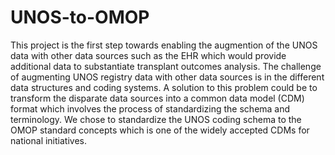 # UNOS-to-OMOP

This project is the first step towards enabling the augmention of the UNOS data with other data sources such as the EHR which would provide additional data to substantiate transplant outcomes analysis. The challenge of augmenting UNOS registry data with other data sources is in the different data structures and coding systems. A solution to this problem could be to transform the disparate data sources into a common data model (CDM) format which involves the process of standardizing the schema and terminology. We chose to standardize the UNOS coding schema to the OMOP standard concepts which is one of the widely accepted CDMs for national initiatives. 


